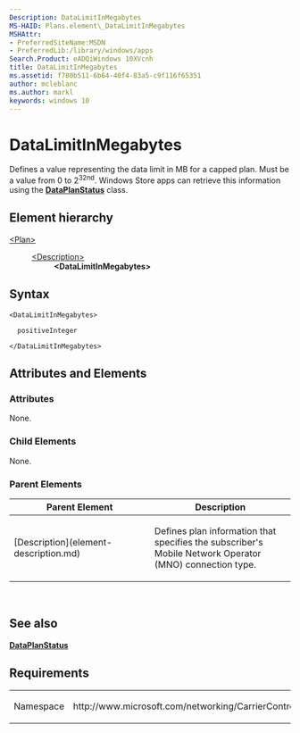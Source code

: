 ```yaml
---
Description: DataLimitInMegabytes
MS-HAID: Plans.element\_DataLimitInMegabytes
MSHAttr:
- PreferredSiteName:MSDN
- PreferredLib:/library/windows/apps
Search.Product: eADQiWindows 10XVcnh
title: DataLimitInMegabytes
ms.assetid: f780b511-6b64-40f4-83a5-c9f116f65351
author: mcleblanc
ms.author: markl
keywords: windows 10
---
```


# DataLimitInMegabytes


Defines a value representing the data limit in MB for a capped plan. Must be a value from 0 to 2<sup>32nd</sup>. Windows Store apps can retrieve this information using the [**DataPlanStatus**](https://msdn.microsoft.com/library/windows/apps/br207256) class.

## Element hierarchy

<dl>
<dt><a href="element-plan.md">&lt;Plan&gt;</a></dt>
<dd>
<dl>
<dt><a href="element-description.md">&lt;Description&gt;</a></dt>
<dd><b>&lt;DataLimitInMegabytes&gt;</b></dd>
</dl>
</dd>
</dl>

## Syntax

``` syntax
<DataLimitInMegabytes>

  positiveInteger

</DataLimitInMegabytes>
```

## Attributes and Elements


### Attributes

None.

### Child Elements

None.

### Parent Elements

<table>
<colgroup>
<col width="50%" />
<col width="50%" />
</colgroup>
<thead>
<tr class="header">
<th>Parent Element</th>
<th>Description</th>
</tr>
</thead>
<tbody>
<tr class="odd">
<td>[Description](element-description.md)</td>
<td><p>Defines plan information that specifies the subscriber's Mobile Network Operator (MNO) connection type.</p></td>
</tr>
</tbody>
</table>

 

## See also


[**DataPlanStatus**](https://msdn.microsoft.com/library/windows/apps/br207256)

## Requirements

<table>
<colgroup>
<col width="50%" />
<col width="50%" />
</colgroup>
<tbody>
<tr class="odd">
<td><p>Namespace</p></td>
<td><p>http://www.microsoft.com/networking/CarrierControl/Plans/v1</p></td>
</tr>
</tbody>
</table>

 

 



